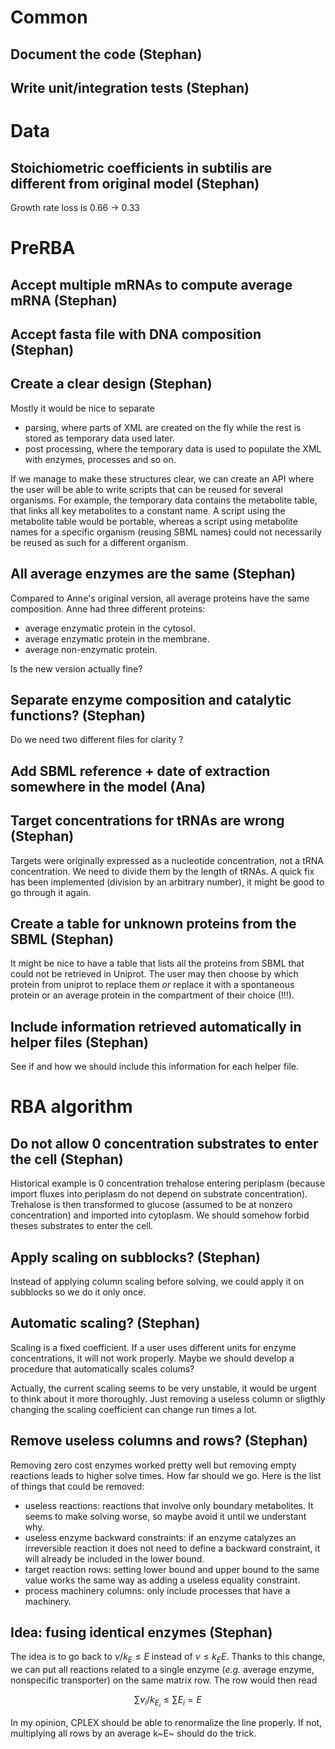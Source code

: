 
Common
======

Document the code (Stephan)
---------------------------

Write unit/integration tests (Stephan)
--------------------------------------

Data
====

Stoichiometric coefficients in subtilis are different from original model (Stephan)
--------------------------------------
Growth rate loss is 0.66 -> 0.33

PreRBA
======

Accept multiple mRNAs to compute average mRNA (Stephan)
-------------------------------------------------------

Accept fasta file with DNA composition (Stephan)
------------------------------------------------

Create a clear design (Stephan)
-------------------------------

Mostly it would be nice to separate

 - parsing, where parts of XML are created on the fly while the rest is stored
 as temporary data used later.
 - post processing, where the temporary data is used to populate the XML with
 enzymes, processes and so on.
 
If we manage to make these structures clear, we can create an API where the
user will be able to write scripts that can be reused for several organisms.
For example, the temporary data contains the metabolite table, that links all
key metabolites to a constant name. A script using the metabolite table would
be portable, whereas a script using metabolite names for a specific organism
(reusing SBML names) could not necessarily be reused as such for a different
organism.

All average enzymes are the same (Stephan)
------------------------------------------

Compared to Anne's original version, all average proteins have the same
composition. Anne had three different proteins:
 
 - average enzymatic protein in the cytosol.
 - average enzymatic protein in the membrane.
 - average non-enzymatic protein.
 
Is the new version actually fine?

Separate enzyme composition and catalytic functions? (Stephan)
--------------------------------------------------------------
Do we need two different files for clarity ?

Add SBML reference + date of extraction somewhere in the model (Ana)
--------------------------------------------------------------------

Target concentrations for tRNAs are wrong (Stephan)
---------------------------------------------------
Targets were originally expressed as a nucleotide concentration, not a tRNA
concentration. We need to divide them by the length of tRNAs. A quick fix
has been implemented (division by an arbitrary number), it might be good to 
go through it again.

Create a table for unknown proteins from the SBML (Stephan)
-----------------------------------------------------------
It might be nice to have a table that lists all the proteins from SBML 
that could not be retrieved in Uniprot. The user may then choose by which
protein from uniprot to replace them *or* replace it with a spontaneous
protein or an average protein in the compartment of their choice (!!!).

Include information retrieved automatically in helper files (Stephan)
--------------------------------------------------------------------
See if and how we should include this information for each helper file.


RBA algorithm
=============

Do not allow 0 concentration substrates to enter the cell (Stephan)
-------------------------------------------------------------------
Historical example is 0 concentration trehalose entering periplasm (because 
import fluxes into periplasm do not depend on substrate concentration). 
Trehalose is then transformed to glucose (assumed to be at nonzero 
concentration) and imported into cytoplasm. We should somehow forbid theses
substrates to enter the cell.

Apply scaling on subblocks? (Stephan)
-------------------------------------
Instead of applying column scaling before solving, we could apply it on 
subblocks so we do it only once.

Automatic scaling? (Stephan)
---------------------------
Scaling is a fixed coefficient. If a user uses different units for enzyme
concentrations, it will not work properly. Maybe we should develop a procedure
that automatically scales colums?

Actually, the current scaling seems to be very unstable, it would be urgent
to think about it more thoroughly. Just removing a useless column or sligthly
changing the scaling coefficient can change run times a lot.

Remove useless columns and rows? (Stephan)
-------------------------------
Removing zero cost enzymes worked pretty well but removing empty reactions
leads to higher solve times. How far should we go. Here is the list of
things that could be removed:
 - useless reactions: reactions that involve only boundary metabolites. It
 seems to make solving worse, so maybe avoid it until we understant why.
 - useless enzyme backward constraints: if an enzyme catalyzes an irreversible
 reaction it does not need to define a backward constraint, it will already be
 included in the lower bound.
 - target reaction rows: setting lower bound and upper bound to the same value
 works the same way as adding a useless equality constraint.
 - process machinery columns: only include processes that have a machinery.
 

Idea: fusing identical enzymes (Stephan)
----------------------------------

The idea is to go back to $\nu / k_E \leq E$ instead of $\nu \leq k_EE$. 
Thanks to
this change, we can put all reactions related to a single enzyme (*e.g.*
average enzyme, nonspecific transporter) on the same matrix row. 
The row would then read

$$\sum \nu_i / k_{E_i} \leq \sum E_i = E$$

In my opinion, CPLEX should be able to renormalize the line properly. If not,
multiplying all rows by an average k~E~ should do the trick.


